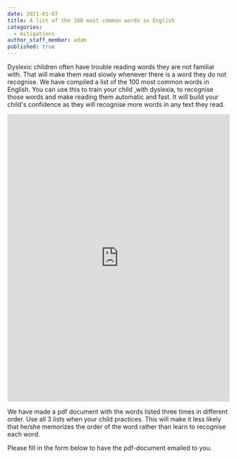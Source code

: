 ```yaml
---
date: 2021-01-07
title: A list of the 100 most common words in English
categories:
  - mitigations
author_staff_member: adam
published: true
---
```

Dyslexic children often have trouble reading words they are not familiar with. That will make them read slowly whenever there is a word they do not recognise. We have compiled a list of the 100 most common words in English. You can use this to train your child ,with dyslexia, to recognise those words and make reading them automatic and fast. It will build your child's confidence as they will recognise more words in any text they read.

<iframe id="sib" width="100%" height="650px" src="https://17abdf7c.sibforms.com/serve/MUIEAG4ABlzn5_C_d69co9dMTJhZ1MUKaiJn_J_RYUNAmIL1lrvA4Gs0wSHmhPwjICXLAgEZpNE3ZOgSBlVQrHfX03rsOTOBaDKC1qmkA8rPsFX-_n9SGyMFuLMq4HW8IS3QiFNGRrXwck-HGS-4x97tBzwU31t_y6ZZlFUZWsqyhQkOi1dF-uS8G35RKhw4SzBKGSZI_evYbYHv" frameborder="0" scrolling="auto" allowfullscreen style="display: block;margin-left: auto;margin-right: auto;max-width: 100%;"></iframe>

We have made a pdf document with the words listed three times in different order. Use all 3 lists when your child practices. This will make it less likely that he/she memorizes the order of the word rather than learn to recognise each word.

Please fill in the form below to have the pdf-document emailed to you.

<script charset="utf-8" type="text/javascript" src="//js.hsforms.net/forms/shell.js"></script>

<script>hbspt.forms.create({portalId: "5945884",formId: "91dbfcac-d4a7-4b5b-87ef-3adce7fd9662"});</script>
